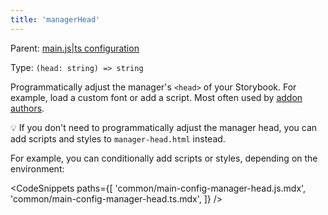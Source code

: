 ```yaml
---
title: 'managerHead'
---
```


Parent: [main.js|ts configuration](./main-config.md)

Type: `(head: string) => string`

Programmatically adjust the manager's `<head>` of your Storybook. For example, load a custom font or add a script. Most often used by [addon authors](../addons/writing-presets.md#babel).

<div class="aside">

💡 If you don't need to programmatically adjust the manager head, you can add scripts and styles to `manager-head.html` instead.

</div>

For example, you can conditionally add scripts or styles, depending on the environment:

<!-- prettier-ignore-start -->

<CodeSnippets
  paths={[
    'common/main-config-manager-head.js.mdx',
    'common/main-config-manager-head.ts.mdx',
  ]}
/>

<!-- prettier-ignore-end -->
